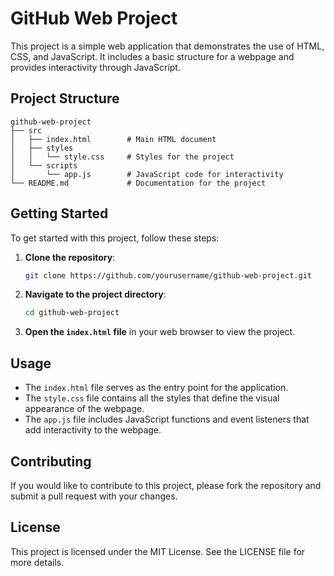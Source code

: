 # GitHub Web Project

This project is a simple web application that demonstrates the use of HTML, CSS, and JavaScript. It includes a basic structure for a webpage and provides interactivity through JavaScript.

## Project Structure

```
github-web-project
├── src
│   ├── index.html        # Main HTML document
│   ├── styles
│   │   └── style.css     # Styles for the project
│   └── scripts
│       └── app.js        # JavaScript code for interactivity
└── README.md             # Documentation for the project
```

## Getting Started

To get started with this project, follow these steps:

1. **Clone the repository**:
   ```bash
   git clone https://github.com/yourusername/github-web-project.git
   ```

2. **Navigate to the project directory**:
   ```bash
   cd github-web-project
   ```

3. **Open the `index.html` file** in your web browser to view the project.

## Usage

- The `index.html` file serves as the entry point for the application.
- The `style.css` file contains all the styles that define the visual appearance of the webpage.
- The `app.js` file includes JavaScript functions and event listeners that add interactivity to the webpage.

## Contributing

If you would like to contribute to this project, please fork the repository and submit a pull request with your changes.

## License

This project is licensed under the MIT License. See the LICENSE file for more details.
